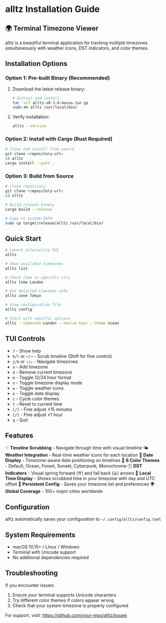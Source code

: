 # alltz Installation Guide

## 🌍 Terminal Timezone Viewer

alltz is a beautiful terminal application for tracking multiple timezones simultaneously with weather icons, DST indicators, and color themes.

## Installation Options

### Option 1: Pre-built Binary (Recommended)

1. Download the latest release binary:
   ```bash
   # Extract and install
   tar -xzf alltz-v0.1.0-macos.tar.gz
   sudo mv alltz /usr/local/bin/
   ```

2. Verify installation:
   ```bash
   alltz --version
   ```

### Option 2: Install with Cargo (Rust Required)

```bash
# Clone and install from source
git clone <repository-url>
cd alltz
cargo install --path .
```

### Option 3: Build from Source

```bash
# Clone repository
git clone <repository-url>
cd alltz

# Build release binary
cargo build --release

# Copy to system PATH
sudo cp target/release/alltz /usr/local/bin/
```

## Quick Start

```bash
# Launch interactive TUI
alltz

# Show available timezones
alltz list

# Check time in specific city
alltz time London

# Get detailed timezone info
alltz zone Tokyo

# View configuration file  
alltz config

# Start with specific options
alltz --timezone London --twelve-hour --theme ocean
```

## TUI Controls

- `?` - Show help
- `h/l` or `←/→` - Scrub timeline (Shift for fine control)
- `j/k` or `↑/↓` - Navigate timezones
- `a` - Add timezone
- `d` - Remove current timezone
- `m` - Toggle 12/24 hour format
- `n` - Toggle timezone display mode
- `w` - Toggle weather icons
- `e` - Toggle date display
- `c` - Cycle color themes
- `t` - Reset to current time
- `[/]` - Fine adjust ±15 minutes
- `{/}` - Fine adjust ±1 hour
- `q` - Quit

## Features

✨ **Timeline Scrubbing** - Navigate through time with visual timeline
🌤️ **Weather Integration** - Real-time weather icons for each location
📅 **Date Display** - Timezone-aware date positioning on timelines
🎨 **6 Color Themes** - Default, Ocean, Forest, Sunset, Cyberpunk, Monochrome
🕐 **DST Indicators** - Visual spring forward (⇈) and fall back (⇊) arrows
📍 **Local Time Display** - Shows scrubbed time in your timezone with day and UTC offset
💾 **Persistent Config** - Saves your timezone list and preferences
🌍 **Global Coverage** - 100+ major cities worldwide

## Configuration

alltz automatically saves your configuration to `~/.config/alltz/config.toml`

## System Requirements

- macOS 10.15+ / Linux / Windows
- Terminal with Unicode support
- No additional dependencies required

## Troubleshooting

If you encounter issues:
1. Ensure your terminal supports Unicode characters
2. Try different color themes if colors appear wrong
3. Check that your system timezone is properly configured

For support, visit: https://github.com/your-repo/alltz/issues